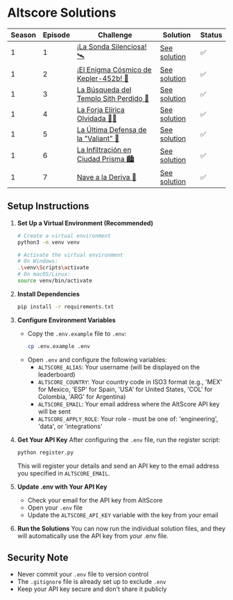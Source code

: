 # Altscore Solutions

| Season | Episode | Challenge | Solution | Status |
|--------|---------|-----------|----------|--------|
| 1 | 1 | [¡La Sonda Silenciosa! 🛰️](https://makers-challenge.altscore.ai/s1e1) | [See solution](s1_e1_la_sonda_silenciosa/README.md) | ✅ |
| 1 | 2 | [¡El Enigma Cósmico de Kepler-452b! 🌌](https://makers-challenge.altscore.ai/s1e2) | [See solution](s1_e2_enigma_cosmico/README.md) | ✅ |
| 1 | 3 | [La Búsqueda del Templo Sith Perdido 🏰](https://makers-challenge.altscore.ai/s1e3) | [See solution](s1_e3_templo_sith_perdido/README.md) | ✅ |
| 1 | 4 | [La Forja Elírica Olvidada 🧝‍♂️](https://makers-challenge.altscore.ai/s1e4) | [See solution](s1_e4_forja_elfica_olvidada/README.md) | ✅ |
| 1 | 5 | [La Última Defensa de la "Valiant" 🚀](https://makers-challenge.altscore.ai/s1e5) | [See solution](s1_e5_la_ultima_defensa_de_la_valiant/README.md) | ✅ |
| 1 | 6 | [La Infiltración en Ciudad Prisma 🏙️](https://makers-challenge.altscore.ai/s1e6) | [See solution](s1_e6_la_Infiltración_en_ciudad_prisma/README.md) | ✅ |
| 1 | 7 | [Nave a la Deriva 🚀](https://makers-challenge.altscore.ai/s1e7) | [See solution](s1_e7_nave_a_la_deriva/README.md) | ✅ |

## Setup Instructions

1. **Set Up a Virtual Environment (Recommended)**
   ```bash
   # Create a virtual environment
   python3 -m venv venv
   
   # Activate the virtual environment
   # On Windows:
   .\venv\Scripts\activate
   # On macOS/Linux:
   source venv/bin/activate
   ```

2. **Install Dependencies**
   ```bash
   pip install -r requirements.txt
   ```

2. **Configure Environment Variables**
   - Copy the `.env.example` file to `.env`:
     ```bash
     cp .env.example .env
     ```
   - Open `.env` and configure the following variables:
     - `ALTSCORE_ALIAS`: Your username (will be displayed on the leaderboard)
     - `ALTSCORE_COUNTRY`: Your country code in ISO3 format (e.g., 'MEX' for Mexico, 'ESP' for Spain, 'USA' for United States, 'COL' for Colombia, 'ARG' for Argentina)
     - `ALTSCORE_EMAIL`: Your email address where the AltScore API key will be sent
     - `ALTSCORE_APPLY_ROLE`: Your role - must be one of: 'engineering', 'data', or 'integrations'

3. **Get Your API Key**
   After configuring the `.env` file, run the register script:
   ```bash
   python register.py
   ```
   This will register your details and send an API key to the email address you specified in `ALTSCORE_EMAIL`.

4. **Update .env with Your API Key**
   - Check your email for the API key from AltScore
   - Open your `.env` file
   - Update the `ALTSCORE_API_KEY` variable with the key from your email

5. **Run the Solutions**
   You can now run the individual solution files, and they will automatically use the API key from your .env file.

## Security Note
- Never commit your `.env` file to version control
- The `.gitignore` file is already set up to exclude `.env`
- Keep your API key secure and don't share it publicly
